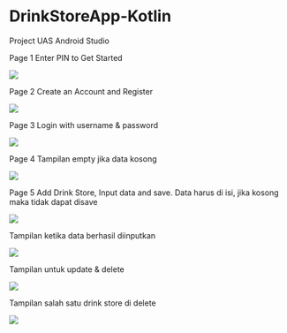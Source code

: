 # DrinkStoreApp-Kotlin
 Project UAS Android Studio

Page 1 Enter PIN to Get Started

<img src="https://github.com/faizum/DrinkStore/blob/main/screenshoot/1.png">

Page 2 Create an Account and Register

<img src="https://github.com/faizum/DrinkStore/blob/main/screenshoot/2.png">

Page 3 Login with username & password

<img src="https://github.com/faizum/DrinkStore/blob/main/screenshoot/3.png">

Page 4 Tampilan empty jika data kosong

<img src="https://github.com/faizum/DrinkStore/blob/main/screenshoot/4.png">

Page 5 Add Drink Store, Input data and save. Data harus di isi, jika kosong maka tidak dapat disave

<img src="https://github.com/faizum/DrinkStore/blob/main/screenshoot/5.png">

Tampilan ketika data berhasil diinputkan

<img src="https://github.com/faizum/DrinkStore/blob/main/screenshoot/6.png">

Tampilan untuk update & delete

<img src="https://github.com/faizum/DrinkStore/blob/main/screenshoot/7.png">

Tampilan salah satu drink store di delete

<img src="https://github.com/faizum/DrinkStore/blob/main/screenshoot/8.png">  
